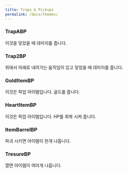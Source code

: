 ```yaml
---
title: Traps & Pickups
permalink: /docs/themes/
---
```


### TrapABP

이것을 닿았을 때 데미지를 줍니다.

### Trap2BP

위에서 아래로 내려가는 움직임이 있고 닿았을 때 데미지를 줍니다.

### GoldItemBP

이것은 픽업 아이템입니다. 골드를 줍니다.

### HeartItemBP

이것은 픽업 아이템입니다. HP를 회복 시켜 줍니다.

### ItemBarrelBP

파괴 시키면 아이템이 한개 나옵니다.

### TresureBP

열면 아이템이 여러개 나옵니다.
